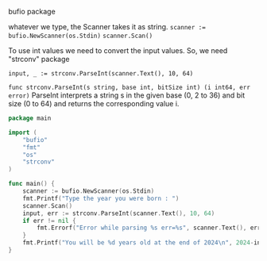 bufio package

whatever we type, the Scanner takes it as string.
`scanner := bufio.NewScanner(os.Stdin)`
`scanner.Scan()`

To use int values we need to convert the input values. So, we need "strconv" package

`input, _ := strconv.ParseInt(scanner.Text(), 10, 64)`

`func strconv.ParseInt(s string, base int, bitSize int) (i int64, err error)`
ParseInt interprets a string s in the given base (0, 2 to 36) and bit size (0 to 64) and returns the corresponding value i.


```go
package main

import (
	"bufio"
	"fmt"
	"os"
	"strconv"
)

func main() {
	scanner := bufio.NewScanner(os.Stdin)
	fmt.Printf("Type the year you were born : ")
	scanner.Scan()
	input, err := strconv.ParseInt(scanner.Text(), 10, 64)
	if err != nil {
		fmt.Errorf("Error while parsing %s err=%s", scanner.Text(), err.Error())
	}
	fmt.Printf("You will be %d years old at the end of 2024\n", 2024-input)
}
```